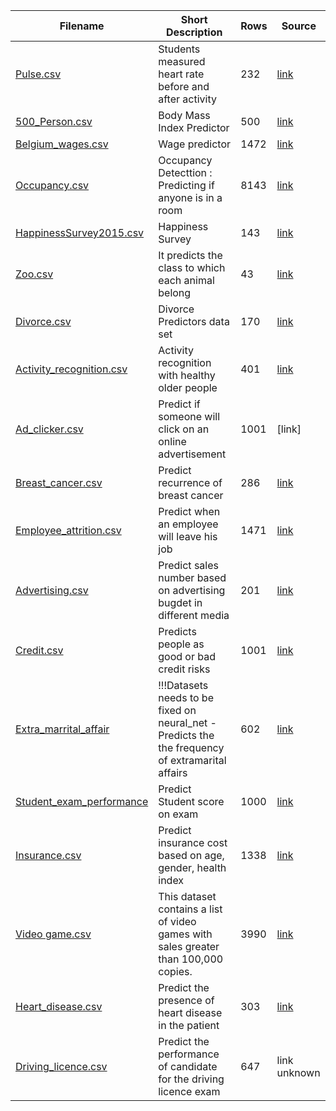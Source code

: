 | Filename | Short Description | Rows | Source |
| --- | --- | --- | --- |
| [Pulse.csv](/csv/Pulse.csv) | Students measured heart rate before and after activity | 232 | [link](https://rdrr.io/cran/Stat2Data/man/Pulse.html)|
| [500_Person.csv](/csv/500_Person_Gender_Height_Weight_Index.csv) | Body Mass Index Predictor  | 500 | [link](https://www.kaggle.com/yersever/500-person-gender-height-weight-bodymassindex) |
| [Belgium_wages.csv](/csv/Belgium_wages.csv) | Wage predictor  | 1472 | [link](https://vincentarelbundock.github.io/Rdatasets/doc/Ecdat/Bwages.html) |
| [Occupancy.csv](/csv/datatraining.csv)  | Occupancy Detecttion : Predicting if anyone is in a room | 8143 | [link](https://archive.ics.uci.edu/ml/datasets/Occupancy+Detection+)
| [HappinessSurvey2015.csv](/csv/HappinessSurvey2015.csv) | Happiness Survey | 143 | [link](https://archive.ics.uci.edu/ml/datasets/Somerville+Happiness+Survey)|
| [Zoo.csv](/csv/zoo2.csv) | It predicts the class to which each animal belong | 43 | [link](https://www.kaggle.com/agajorte/zoo-animals-extended-dataset) |
| [Divorce.csv](/csv/divorce.csv)  | Divorce Predictors data set | 170 | [link](https://archive.ics.uci.edu/ml/datasets/Divorce+Predictors+data+set#)  |
| [Activity_recognition.csv](/csv/Activity_recognition.csv)  | Activity recognition with healthy older people  | 401 | [link](https://archive.ics.uci.edu/ml/datasets/Activity+recognition+with+healthy+older+people+using+a+batteryless+wearable+sensor)
| [Ad_clicker.csv](/csv/ad_clicker.csv)  |  Predict if someone will click on an online advertisement | 1001 | [link] |
| [Breast_cancer.csv](/csv/breast_cancer.csv)  |  Predict recurrence of breast cancer | 286 | [link](https://archive.ics.uci.edu/ml/datasets/breast+cancer) |
| [Employee_attrition.csv](/csv/Employee_attrition.csv) | Predict when an employee will leave his job | 1471 | [link](https://www.kaggle.com/pavansubhasht/ibm-hr-analytics-attrition-dataset)|
| [Advertising.csv](/csv/advertising.csv) | Predict sales number based on advertising bugdet in different media | 201 | [link](https://www.kaggle.com/ashydv/advertising-dataset) |
| [Credit.csv](/csv/credit.csv) | Predicts people as good or bad credit risks | 1001 | [link](https://datahub.io/machine-learning/credit-g#readme) |
| [Extra_marrital_affair](/csv/Extra_marrital_affair_v2.csv) | !!!Datasets needs to be fixed on neural_net - Predicts the the frequency of extramarital affairs | 602 | [link](https://www.kaggle.com/clarkchong/fairs-affairs-dataset) |
| [Student_exam_performance](/csv/Students_Exam_Performance.csv)  |  Predict Student score on exam  | 1000 | [link](https://www.kaggle.com/spscientist/students-performance-in-exams)  |
|  [Insurance.csv](/csv/insurance.csv)  | Predict insurance cost based on age, gender, health index | 1338 | [link](https://www.kaggle.com/mirichoi0218/insurance)  |
| [Video game.csv](/csv/vgsales.csv)| This dataset contains a list of video games with sales greater than 100,000 copies. | 3990 | [link](https://www.kaggle.com/gregorut/videogamesales)   |
|  [Heart_disease.csv](/csv/Heart_disease.csv) | Predict the presence of heart disease in the patient | 303 | [link](https://archive.ics.uci.edu/ml/datasets/Heart+Disease) |
| [Driving_licence.csv](/csv/driving_data4.csv) | Predict the performance of candidate for the driving licence exam | 647 | link unknown